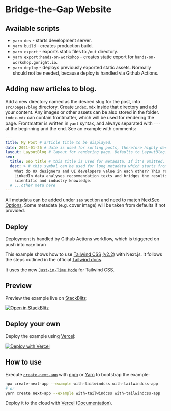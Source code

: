 # Bridge-the-Gap Website

## Available scripts

- `yarn dev` - starts development server.
- `yarn build` - creates production build.
- `yarn export` - exports static files to `/out` directory.
- `yarn export:hands-on-workshop` - creates static export for `hands-on-workshop.goright.io`.
- `yarn deploy` - deploys previously exported static assets. Normally should not be needed, because deploy is handled via Github Actions.

## Adding new articles to blog.

Add a new directory named as the desired slug for the post, into `src/pages/blog` directory. Create `index.mdx` inside that directory and add your content. Any images or other assets can be also stored in the folder.
`index.mdx` can contain frontmatter, which will be used for rendering the page. Frontmatter is written in `yaml` syntax, and always separated with `---` at the beginning and the end. See an example with comments:

```yaml
---
title: My Post # article title to be displayed. 
date: 2021-01-26 # date is used for sorting posts, therefore highly desired
layout: LayoutBlog # layout for rendering page. Defaults to LayoutBlog.
seo:
  title: Seo title # this title is used for metadata. If it's omitted, main title will ve used.
  desc: > # this symbol can be used for long metadata which starts from next line
    What do UX designers and UI developers value in each other? This research study on
    LinkedIn data analyses recommendation texts and bridges the results to the existing
    scientific and industry knowledge.
  # ...other meta here
---
```

All metadata can be added under `seo` section and need to match [NextSeo Options](https://github.com/garmeeh/next-seo#nextseo-options). Some metadata (e.g. cover image) will be taken from defaults if not provided.

## Deploy

Deployment is handled by Github Actions workflow, which is triggered on push into `main` bran


This example shows how to use [Tailwind CSS](https://tailwindcss.com/) [(v2.2)](https://blog.tailwindcss.com/tailwindcss-2-2) with Next.js. It follows the steps outlined in the official [Tailwind docs](https://tailwindcss.com/docs/guides/nextjs).

It uses the new [`Just-in-Time Mode`](https://tailwindcss.com/docs/just-in-time-mode) for Tailwind CSS.

## Preview

Preview the example live on [StackBlitz](http://stackblitz.com/):

[![Open in StackBlitz](https://developer.stackblitz.com/img/open_in_stackblitz.svg)](https://stackblitz.com/github/vercel/next.js/tree/canary/examples/with-tailwindcss)

## Deploy your own

Deploy the example using [Vercel](https://vercel.com?utm_source=github&utm_medium=readme&utm_campaign=next-example):

[![Deploy with Vercel](https://vercel.com/button)](https://vercel.com/new/git/external?repository-url=https://github.com/vercel/next.js/tree/canary/examples/with-tailwindcss&project-name=with-tailwindcss&repository-name=with-tailwindcss)

## How to use

Execute [`create-next-app`](https://github.com/vercel/next.js/tree/canary/packages/create-next-app) with [npm](https://docs.npmjs.com/cli/init) or [Yarn](https://yarnpkg.com/lang/en/docs/cli/create/) to bootstrap the example:

```bash
npx create-next-app --example with-tailwindcss with-tailwindcss-app
# or
yarn create next-app --example with-tailwindcss with-tailwindcss-app
```

Deploy it to the cloud with [Vercel](https://vercel.com/new?utm_source=github&utm_medium=readme&utm_campaign=next-example) ([Documentation](https://nextjs.org/docs/deployment)).
